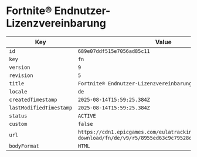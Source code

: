 # Fortnite® Endnutzer-Lizenzvereinbarung

| Key | Value |
| --- | ----- |
| `id` | `689e07ddf515e7056ad85c11` |
| `key` | `fn` |
| `version` | `9` |
| `revision` | `5` |
| `title` | `Fortnite® Endnutzer-Lizenzvereinbarung` |
| `locale` | `de` |
| `createdTimestamp` | `2025-08-14T15:59:25.384Z` |
| `lastModifiedTimestamp` | `2025-08-14T15:59:25.384Z` |
| `status` | `ACTIVE` |
| `custom` | `false` |
| `url` | `https://cdn1.epicgames.com/eulatracking-download/fn/de/v9/r5/8955ed63c9c79528de6b0ed7104f054a.pdf` |
| `bodyFormat` | `HTML` |
